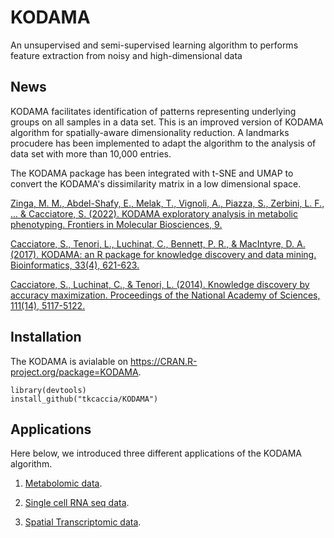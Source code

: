 # KODAMA
An unsupervised and semi-supervised learning algorithm to performs feature extraction from noisy and high-dimensional data

## News 

KODAMA facilitates identification of patterns representing underlying groups on all samples in a data set. 
This is an improved version of KODAMA algorithm for spatially-aware dimensionality reduction. A landmarks procudere has been implemented to adapt the algorithm to the analysis of data set with more than 10,000 entries. 

The KODAMA package has been integrated with t-SNE and UMAP to convert the KODAMA's dissimilarity matrix in a low dimensional space. 



[Zinga, M. M., Abdel-Shafy, E., Melak, T., Vignoli, A., Piazza, S., Zerbini, L. F., ... & Cacciatore, S. (2022). KODAMA exploratory analysis in metabolic phenotyping. Frontiers in Molecular Biosciences, 9.](https://www.ncbi.nlm.nih.gov/pmc/articles/PMC9887019/)

[Cacciatore, S., Tenori, L., Luchinat, C., Bennett, P. R., & MacIntyre, D. A. (2017). KODAMA: an R package for knowledge discovery and data mining. Bioinformatics, 33(4), 621-623.](https://academic.oup.com/bioinformatics/article/33/4/621/2667156?login=false)

[Cacciatore, S., Luchinat, C., & Tenori, L. (2014). Knowledge discovery by accuracy maximization. Proceedings of the National Academy of Sciences, 111(14), 5117-5122.](https://www.pnas.org/doi/abs/10.1073/pnas.1220873111)


## Installation

The KODAMA is avialable on https://CRAN.R-project.org/package=KODAMA.

```
library(devtools)
install_github("tkcaccia/KODAMA")

```


## Applications 
Here below, we introduced three different applications of the KODAMA algorithm.

1.  [Metabolomic data](https://github.com/tkcaccia/KODAMA/blob/main/docs/Metabolomics_data.md).

2.  [Single cell RNA seq data](https://github.com/tkcaccia/KODAMA/blob/main/docs/Single_cell_RNA_seq.md).

3.  [Spatial Transcriptomic data](https://github.com/tkcaccia/KODAMA/blob/main/docs/Spatial%20_transcriptomic.md).
